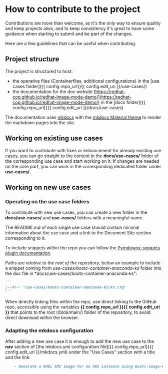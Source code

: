 # How to contribute to the project

Contributions are more than welcome, as it's the only way to ensure quality and keep projects alive, and to keep consistency it's great to have some guidance when starting to submit and be part of the changes.

Here are a few guidelines that can be useful when contributing.

## Project structure

The project is structured to host:

- the operative files (Containerfiles, additional configurations) in the [use cases folder]({{ config.repo_url}}{{ config.edit_uri }}/use-cases/)
- the documentation for the doc website [https://redhat-cop.github.io/redhat-image-mode-demo/](https://redhat-cop.github.io/redhat-image-mode-demo/) in the [docs folder]({{ config.repo_url}}{{ config.edit_uri }}/docs/use-cases)

The documentation uses [mkdocs](https://mkdocs.org) with the [mkdocs Material theme](https://squidfunk.github.io/mkdocs-material/) to render the markdown pages into the site.

## Working on existing use cases

If you want to contribute with fixes or enhancement for already existing use cases, you can go straight to the content in the **docs/use-cases/** folder of the corresponding use case and start working on it. If changes are needed on the core part, you can work in the corresponding dedicated folder under **use-cases/**.

## Working on new use cases

### Operating on the use case folders

To contribute with new use cases, you can create a new folder in the **docs/use-cases/** and **use-cases/** folders with a meaningful name. 

The README.md of each single use case should contain minimal information about the use case and a link to the Document Site section corresponding to it.

To include snippets within the repo you can follow the [Pymdownx-snippets plugin documentation](https://facelessuser.github.io/pymdown-extensions/extensions/snippets/). 

Paths are *relative to the root of the repository*, below an example to include a snippet coming from *use-cases/bootc-container-anaconda-ks* folder into the doc file in *docs/use-cases/bootc-container-anaconda-ks":

```` markdown title="Including a snippet in a page"
```
;--8<-- "use-cases/bootc-container-anaconda-ks/ks.cfg"
```
````

When directly linking files within the repo, use direct linking to the GitHub repo, accessible using the variables **\{\{ config.repo_url }}\{\{ config.edit_uri }}** that points to the root (/blob/main/) folder of the repository, to avoid direct download within the browser.

### Adapting the mkdocs configuration

After adding a new use case it is enough to add the new use case to the **nav** section of [the mkdocs.yml configuration file]({{ config.repo_url}}{{ config.edit_uri }}/mkdocs.yml) under the "Use Cases" section with a title and the link:

```` markdown title="Example use-case line in mkdocs.yml"
    - Generate a RHEL AMI image for an AWS instance using bootc-image-builder: use-cases/bootc-image-builder-ami/README.md
````
